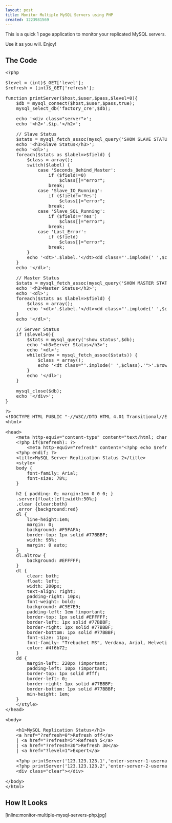 ```yaml
---
layout: post
title: Monitor Multiple MySQL Servers using PHP
created: 1223981569
---
```

<p>This is a quick 1 page application to monitor your replicated MySQL servers.</p>

<p>Use it as you will.  Enjoy!</p>

<!--break-->


<h2>The Code</h2>

<pre class="brush:php; html-script:true">
&lt;?php

$level = (int)$_GET['level'];
$refresh = (int)$_GET['refresh'];

function printServer($host,$user,$pass,$level=0){
	$db = mysql_connect($host,$user,$pass,true);
	mysql_select_db('factory_cre',$db);

	echo '&lt;div class="server">';
	echo '&lt;h2>'.$ip.'&lt;/h2>';

	// Slave Status	
	$stats = mysql_fetch_assoc(mysql_query('SHOW SLAVE STATUS',$db));
	echo '&lt;h3>Slave Status&lt;/h3>';
	echo '&lt;dl>';
	foreach($stats as $label=>$field) {
		$class = array();
		switch($label) {
			case 'Seconds_Behind_Master':
				if ($field!=0)
					$class[]="error";
				break;
			case 'Slave_IO_Running':
				if ($field!='Yes')
					$class[]="error";
				break;
			case 'Slave_SQL_Running':
				if ($field!='Yes')
					$class[]="error";
				break;
			case 'Last_Error':
				if ($field)
					$class[]="error";
				break;
		}
		echo '&lt;dt>'.$label.'&lt;/dt>&lt;dd class="'.implode(' ',$class).'">'.str_replace(',',', ',$field).'&lt;/dd>';
	}
	echo '&lt;/dl>';

	// Master Status	
	$stats = mysql_fetch_assoc(mysql_query('SHOW MASTER STATUS',$db));
	echo '&lt;h3>Master Status&lt;/h3>';
	echo '&lt;dl>';
	foreach($stats as $label=>$field) {
		$class = array();
		echo '&lt;dt>'.$label.'&lt;/dt>&lt;dd class="'.implode(' ',$class).'">'.str_replace(',',', ',$field).'&lt;/dd>';
	}
	echo '&lt;/dl>';

	// Server Status	
	if ($level>0){
		$stats = mysql_query('show status',$db);
		echo '&lt;h3>Server Status&lt;/h3>';
		echo '&lt;dl>';
		while($row = mysql_fetch_assoc($stats)) {
			$class = array();
			echo '&lt;dt class="'.implode(' ',$class).'">'.$row['Variable_name'].'&lt;/dt>&lt;dd class="'.implode(' ',$class).'">'.$row['Value'].'&lt;/dd>';
		}
		echo '&lt;/dl>';
	}

	mysql_close($db);
	echo '&lt;/div>';
}

?>
&lt;!DOCTYPE HTML PUBLIC "-//W3C//DTD HTML 4.01 Transitional//EN" "http://www.w3.org/TR/html4/loose.dtd">
&lt;html>

&lt;head>
	&lt;meta http-equiv="content-type" content="text/html; charset=iso-8859-1">
	&lt;?php if($refresh): ?>
		&lt;meta http-equiv="refresh" content="&lt;?php echo $refresh; ?>">
	&lt;?php endif; ?>
	&lt;title>MySQL Server Replication Status 2&lt;/title>
	&lt;style>
	body {
		font-family: Arial;
		font-size: 78%;
	}
	
	h2 { padding: 0; margin:1em 0 0 0; }
	.server{float:left;width:50%;}
	.clear {clear:both}
	.error {background:red}
	dl {
		line-height:1em;
		margin: 0;
		background: #F5FAFA;
		border-top: 1px solid #77BBBF;
		width: 95%;
		margin: 0 auto;
	}
	dl.altrow {
		background: #EFFFFF;
	}
	dt {
		clear: both;
		float: left;
		width: 200px;
		text-align: right;
		padding-right: 10px;
		font-weight: bold;
		background: #C9E7E9;
		padding-left: 1em !important;
		border-top: 1px solid #EFFFFF;
		border-left: 1px solid #77BBBF;
		border-right: 1px solid #77BBBF;
		border-bottom: 1px solid #77BBBF;
		font-size: 11px;
		font-family: "Trebuchet MS", Verdana, Arial, Helvetica, sans-serif;
		color: #4f6b72;
	}
	dd {
		margin-left: 220px !important;
		padding-left: 10px !important;
		border-top: 1px solid #fff;
		border-left: 0;
		border-right: 1px solid #77BBBF;
		border-bottom: 1px solid #77BBBF;
		min-height: 1em;
	}	
	&lt;/style>
&lt;/head>

&lt;body>

	&lt;h1>MySQL Replication Status&lt;/h1>
	&lt;a href="?refresh=0">Refresh off&lt;/a>
	| &lt;a href="?refresh=5">Refresh 5&lt;/a>
	| &lt;a href="?refresh=30">Refresh 30&lt;/a>
	| &lt;a href="?level=1">Expert&lt;/a>

	&lt;?php printServer('123.123.123.1','enter-server-1-username','enter-server-1-password',$level); ?>
	&lt;?php printServer('123.123.123.2','enter-server-2-username','enter-server-2-password',$level); ?>
	&lt;div class="clear">&lt;/div>

&lt;/body>
&lt;/html>
</pre>

<h2>How It Looks</h2>
[inline:monitor-multiple-mysql-servers-php.jpg]
